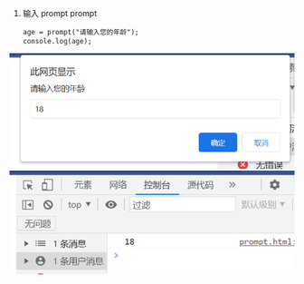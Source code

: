 1. 输入 prompt 
   prompt 
   ```
   age = prompt("请输入您的年龄");
   console.log(age);
   ```  
<img src="../pictures/13.png"/><img src="../pictures/14.png"/>